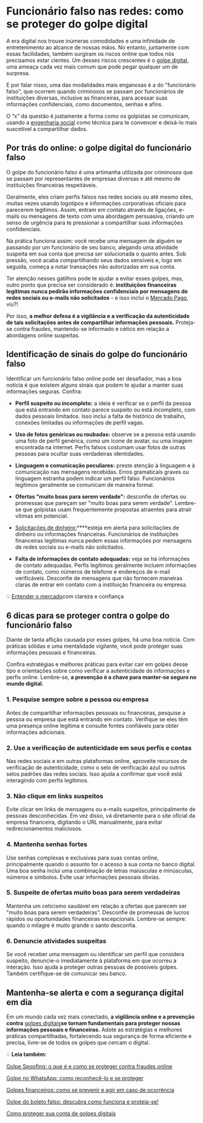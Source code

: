 # Funcionário falso nas redes: como se proteger do golpe digital

A era digital nos trouxe inúmeras comodidades e uma infinidade de entretenimento ao alcance de nossas mãos. No entanto, juntamente com essas facilidades, também surgiram os riscos online que todos nós precisamos estar cientes. Um desses riscos crescentes é o [golpe digital](https://meubolso.mercadopago.com.br/golpes-na-internet), uma ameaça cada vez mais comum que pode pegar qualquer um de surpresa.

E por falar nisso, uma das modalidades mais enganosas é a do "funcionário falso", que ocorrem quando criminosos se passam por funcionários de instituições diversas, inclusive as financeiras, para acessar suas informações confidenciais, como documentos, senhas e afins.

O “x” da questão é justamente a forma como os golpistas se comunicam, usando a [engenharia social](https://meubolso.mercadopago.com.br/guia-engenharia-social) como técnica para te convencer e deixá-lo mais suscetível a compartilhar dados.

## Por trás do online: o golpe digital do funcionário falso

O golpe do funcionário falso é uma artimanha utilizada por criminosos que se passam por representantes de empresas diversas e até mesmo de instituições financeiras respeitáveis.

Geralmente, eles criam perfis falsos nas redes sociais ou até mesmo sites, muitas vezes usando logotipos e informações corporativas oficiais para parecerem legítimos. Assim, entram em contato através de ligações, e-mails ou mensagens de texto com uma abordagem persuasiva, criando um senso de urgência para te pressionar a compartilhar suas informações confidenciais.

Na prática funciona assim: você recebe uma mensagem de alguém se passando por um funcionário de seu banco, alegando uma atividade suspeita em sua conta que precisa ser solucionada o quanto antes. Sob pressão, você acaba compartilhando seus dados sensíveis e, logo em seguida, começa a notar transações não autorizadas em sua conta.

Ter atenção nesses gatilhos pode te ajudar a evitar esses golpes, mas, outro ponto que precisa ser considerado é: **instituições financeiras legítimas nunca pedirão informações confidenciais por mensagens de redes sociais ou e-mails não solicitados** - e isso inclui o [Mercado Pago](https://meubolso.mercadopago.com.br/solucoes-de-seguranca-mercado-pago), viu?!

Por isso, **a melhor defesa é a vigilância e a verificação da autenticidade de tais solicitações antes de compartilhar informações pessoais.** Proteja-se contra fraudes, mantendo-se informado e cético em relação a abordagens online suspeitas.

## Identificação de sinais do golpe do funcionário falso

Identificar um funcionário falso online pode ser desafiador, mas a boa notícia é que existem alguns sinais que podem te ajudar a manter suas informações seguras. Confira:

- **Perfil suspeito ou incompleto:** a ideia é verificar se o perfil da pessoa que está entrando em contato parece suspeito ou está incompleto, com dados pessoais limitados. Isso inclui a falta de histórico de trabalho, conexões limitadas ou informações de perfil vagas.

- **Uso de fotos genéricas ou roubadas:** observe se a pessoa está usando uma foto de perfil genérica, como um ícone de avatar, ou uma imagem encontrada na internet. Perfis falsos costumam usar fotos de outras pessoas para ocultar suas verdadeiras identidades.

- **Linguagem e comunicação peculiares:** preste atenção à linguagem e à comunicação nas mensagens recebidas. Erros gramaticais graves ou linguagem estranha podem indicar um perfil falso. Funcionários legítimos geralmente se comunicam de maneira formal. 

- **Ofertas "muito boas para serem verdade":** desconfie de ofertas ou promessas que pareçam ser "muito boas para serem verdade". Lembre-se que golpistas usam frequentemente propostas atraentes para atrair vítimas em potencial.

- [Solicitações de dinheiro:](https://meubolso.mercadopago.com.br/cai-em-um-golpe-financeiro-e-agora)****esteja em alerta para solicitações de dinheiro ou informações financeiras. Funcionários de instituições financeiras legítimas nunca pedem essas informações por mensagens de redes sociais ou e-mails não solicitados.

- **Falta de informações de contato adequadas:** veja se há informações de contato adequadas. Perfis legítimos geralmente incluem informações de contato, como números de telefone e endereços de e-mail verificáveis. Desconfie de mensagens que não fornecem maneiras claras de entrar em contato com a instituição financeira ou empresa.

💡 [Entender o mercado](https://meubolso.mercadopago.com.br/guia-para-entender-o-mercado)com clareza e confiança

## 6 dicas para se proteger contra o golpe do funcionário falso

Diante de tanta aflição causada por esses golpes, há uma boa notícia. Com práticas sólidas e uma mentalidade vigilante, você pode proteger suas informações pessoais e financeiras.

Confira estratégias e melhores práticas para evitar cair em golpes desse tipo e orientações sobre como verificar a autenticidade de informações e perfis online. Lembre-se, **a prevenção é a chave para manter-se seguro no mundo digital.**

### 1. Pesquise sempre sobre a pessoa ou empresa

Antes de compartilhar informações pessoais ou financeiras, pesquise a pessoa ou empresa que está entrando em contato. Verifique se eles têm uma presença online legítima e consulte fontes confiáveis para obter informações adicionais.

### 2. Use a verificação de autenticidade em seus perfis e contas

Nas redes sociais e em outras plataformas online, aproveite recursos de verificação de autenticidade, como o selo de verificação azul ou outros selos padrões das redes sociais. Isso ajuda a confirmar que você está interagindo com perfis legítimos.

### 3. Não clique em links suspeitos

Evite clicar em links de mensagens ou e-mails suspeitos, principalmente de pessoas desconhecidas. Em vez disso, vá diretamente para o site oficial da empresa financeira, digitando o URL manualmente, para evitar redirecionamentos maliciosos.

### 4. Mantenha senhas fortes

Use senhas complexas e exclusivas para suas contas online, principalmente quando o assunto for o acesso à sua conta no banco digital. Uma boa senha inclui uma combinação de letras maiúsculas e minúsculas, números e símbolos. Evite usar informações pessoais óbvias.

### 5. Suspeite de ofertas muito boas para serem verdadeiras

Mantenha um ceticismo saudável em relação a ofertas que parecem ser "muito boas para serem verdadeiras". Desconfie de promessas de lucros rápidos ou oportunidades financeiras excepcionais. Lembre-se sempre: quando o milagre é muito grande o santo desconfia.

### 6. Denuncie atividades suspeitas

Se você receber uma mensagem ou identificar um perfil que considera suspeito, denuncie-o imediatamente à plataforma em que ocorreu a interação. Isso ajuda a proteger outras pessoas de possíveis golpes. Também certifique-se de comunicar seu banco.

## Mantenha-se alerta e com a segurança digital em dia

Em um mundo cada vez mais conectado, **a vigilância online e a prevenção contra** [golpes digitais](https://meubolso.mercadopago.com.br/golpes-digitais-da-era-moderna)**se tornam fundamentais para proteger nossas informações pessoais e financeiras.** Adote as estratégias e melhores práticas compartilhadas, fortalecendo sua segurança de forma eficiente e precisa, livre-se de todos os golpes que cercam o digital.

💡 **Leia também:**

[Golpe Spoofing: o que é e como se proteger contra fraudes online](https://meubolso.mercadopago.com.br/o-que-e-spoofing-seguranca-digital)

[Golpe no WhatsApp: como reconhecê-lo e se proteger](https://meubolso.mercadopago.com.br/golpe-no-whatsapp-identifique-e-proteja-se)

[Golpes financeiros: como se prevenir e agir em caso de ocorrência](https://meubolso.mercadopago.com.br/se-proteja-de-golpes-financeiros-digitais)

[Golpe do boleto falso: descubra como funciona e proteja-se!](https://meubolso.mercadopago.com.br/golpe-do-boleto-falso)

[Como proteger sua conta de golpes digitais](https://meubolso.mercadopago.com.br/golpes-digitais)